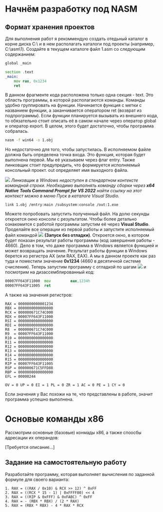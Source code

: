 # Начнём разработку под NASM

## Формат хранения проектов
Для выполнения работ я рекоммендую создать отедьный каталог в корне диска C:\ и в нем располагать каталоги под проекты (например, C:\asm\1).
Создайте в текущем каталоге файл 1.asm со следующим содержанием:

``` asm
global _main

section .text
_main:
    mov rax, 0x1234
    ret
``` 

В данном фрагменте кода расположена только одна секция - text. Это область программы, в которой располагаются команды. Команды удобно группировать на функции. 
Начинается функция с метки с названием функции, а заканчивается оператором ret (возврат из подпрограммы). 
Если функции планируется вызывать из внешнего кода, то обязательно стоит описать её в самом начале через оператор global и оператор export. В целом, этого будет достаточно, чтобы программа собралась. 

``` cmd
nasm -f win64 -o 1.obj
```

Но недостаточно для того, чтобы запустилась. В исполняемом файле должна быть определена точка входа. Это функция, которая будет выполнена первой. 
Мы её указываем через флаг entry. Также линковщик стоит предупредить, что формируется исполняемый консольный проект. out определяет имя выходного файла.

![](https://img.shields.io/badge/Важно-red) *Линковщик в Windows недоступен в стендартном контексте командной строки. Необходимо выполнять команду сборки через **x64 Native Tools Command Prompt for VS 2022** найти ссылку на этот контекст можно в меню Пуск в каталоге Visual Studio.*

```
link 1.obj /entry:main /subsystem:console /out:1.exe 
```

Можете попробовать запустить полученный файл. На долю секунды откроется окно консоли с результатом. 
Чтобы более детально ознакомится с работой программы запустим её через **Visual Studio**. 
Проделайте все операции из первой работы и запустите исполняемый файл командой ![](https://img.shields.io/badge/Ctrl+F5-blue) **(Запуск без отладки)**. 
Откроется окно, в котором будет показан результат работы программы (код завершения работы - 4660). 
Дело в том, что даже программа в Windows является функцией и может возвращать значение. 
Результат работы функции в Windows берется из регистра AX (или RAX, EAX). 
А мы в данном проекте как раз туда и поместили значение **0x1234** (4660 в десятичной системе счисления). 
Теперь запустим программу с отладкой по шагам ![](https://img.shields.io/badge/F11-blue) и посмотрим на дизассемблированный код:
``` asm
00007FF643F11000  mov         eax,1234h  
00007FF643F11005  ret
```
А также на значения регистров:
```
RAX = 0000000000001234
RBX = 0000000000000000
RCX = 000000671C74C000
RDX = 00007FF643F11000
RSI = 0000000000000000
RDI = 0000000000000000
R8  = 000000671C74C000
R9  = 00007FF643F11000
R10 = 0000000000000000
R11 = 0000000000000000
R12 = 0000000000000000
R13 = 0000000000000000
R14 = 0000000000000000
R15 = 0000000000000000
RIP = 00007FF643F11005
RSP = 000000671C5FFD88
RBP = 0000000000000000
EFL = 00000244 

OV = 0 UP = 0 EI = 1 PL = 0 ZR = 1 AC = 0 PE = 1 CY = 0 
```

Если значения у Вас похожи на те, что представлены в работе, значит программа успешно выполнена.

# Основые команды x86
Рассмотрим основные (базовые) конмады x86, а также споосбы адресации их операндов:

[Требуется описание...]
## Задание на самостоятельную работу
Разработайте программу, которая выполняет вычисления по заданной формуле для своего варианта:
```
1. RAX = ((RAX / 0x10) & RCX >> 12) ^ 0xFF
2. RAX = ((RCX * 15 - 1) | 0xFFFF00) << 4
3. RAX = ((RIP & 0xFFF) & 0xFABC) ^ 0xFF
4. RAX = - (RBX * RBX) / (2 * RAX)
5. RAX = (RBX * RBX) - 4 * RAX * RCX
```
